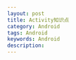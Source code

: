```yaml
---
layout: post
title: Activity知识点
category: Android
tags: Android
keywords: Android
description: 
---
```





